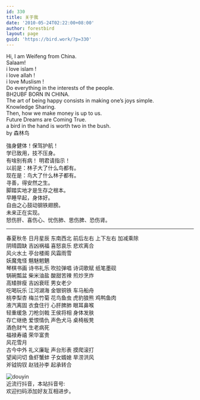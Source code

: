 ```yaml
---
id: 330
title: 关于我
date: '2010-05-24T02:22:00+08:00'
author: forestbird
layout: page
guid: 'https://bird.work/?p=330'
---
```


Hi, I am Weifeng from China.  
Salaam!  
i love islam !  
i love allah !  
i love Muslism !  
Do everything in the interests of the people.  
BH2UBF BORN IN CHINA.  
The art of being happy consists in making one’s joys simple.  
Knowledge Sharing.  
Then, how we make money is up to us.  
Future Dreams are Coming True.  
a bird in the hand is worth two in the bush.  
by 森林鸟

強身健体！保驾护航！  
学已致用，技不压身。  
有啥别有病！ 明君请指示！  
以前是：林子大了什么鸟都有。  
现在是：鸟大了什么林子都有。  
寻善，得安然之生。  
脚踏实地才是生存之根本。  
早睡早起，身体好。  
自由之心鼓动钢铁翅膀。  
未来正在实现。  
怒伤肝、喜伤心、忧伤肺、思伤脾、恐伤肾。

---

春夏秋冬 日月星辰 东南西北 前后左右 上下左右 加减乘除  
阴晴圆缺 吉凶祸福 喜怒哀乐 悲欢离合  
风火水土 亭台楼阁 风霜雨雪  
妖魔鬼怪 魑魅魍魉  
琴棋书画 诗书礼乐 吹拉弹唱 诗词歌赋 纸笔墨砚  
锅碗瓢盆 柴米油盐 酸甜苦辣 煎炒烹炸  
高矮胖瘦 吉凶衰旺 男女老少  
吃喝玩乐 江河湖海 金银铜铁 车马船舟  
桃李梨杏 梅兰竹菊 花鸟鱼虫 虎豹狼熊 鸡鸭鱼肉  
液汽离固 衣食住行 心肝脾肺 眼耳鼻喉  
轻重缓急 刀枪剑戟 王侯将相 身体发肤  
存亡继绝 爱恨情仇 声色犬马 桌椅板凳  
酒色财气 生老病死  
福禄寿禧 荣华富贵  
风花雪月  
古今中外 礼义廉耻 声台形表 摸爬滚打  
望闻问切 鱼虾蟹蚌 子女婿媳 旱涝洪风  
斧钺钩钗 赵钱孙李 起承转合

![douyin](https://bird.work/usr/uploads/2020/11/1744216487.png "douyin")  
近流行抖音，本站抖音号:  
欢迎扫码添加好友互相进步。
